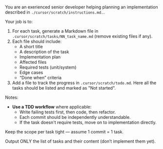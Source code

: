 You are an exerienced senior developer helping planning an implementation described in `./cursor/scratch/instructions.md.`.

Your job is to:
1. For each task, generate a Markdown file in `.cursor/scratch/tasks/NN_task_name.md` (remove existing files if any).
2. Each file should include:
   - A short title
   - A description of the task
   - Implementation plan
   - Affected files
   - Required tests (unit/system)
   - Edge cases
   - “Done when” criteria
3. Add a file to track the progress in `.cursor/scratch/todo.md`. Here all the tasks should be listed and marked as "Not started".

Notes:
- **Use a TDD workflow** where applicable:
  - Write failing tests first, then code, then refactor.
  - Each commit should be independently understandable.
  - If the task doesn't require tests, move on to implementation directly.

Keep the scope per task tight — assume 1 commit = 1 task.

Output ONLY the list of tasks and their content (don’t implement them yet).
